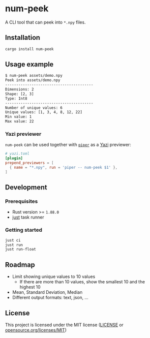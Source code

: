 # num-peek

A CLI tool that can peek into `*.npy` files.

## Installation

```bash
cargo install num-peek
```

## Usage example

```bash
$ num-peek assets/demo.npy
Peek into assets/demo.npy
----------------------------------------
Dimensions: 2
Shape: [2, 3]
Type: Int8
----------------------------------------
Number of unique values: 6
Unique values: [1, 3, 4, 8, 12, 22]
Min value: 1
Max value: 22
```

### Yazi previewer

`num-peek` can be used together with [`piper`](https://github.com/yazi-rs/plugins/tree/main/piper.yazi) as a [Yazi](https://yazi-rs.github.io/) previewer:

```toml
# yazi.toml
[plugin]
prepend_previewers = [
  { name = "*.npy", run = 'piper -- num-peek $1' },
]
```

## Development

### Prerequisites

- Rust version >= `1.88.0`
- [just](https://github.com/casey/just) task runner

### Getting started

```bash
just ci
just run
just run-float
```

## Roadmap

- Limit showing unique values to 10 values
  - If there are more than 10 values, show the smallest 10 and the highest 10
- Mean, Standard Deviation, Median
- Different output formats: text, json, ...

## License

This project is licensed under the MIT license ([LICENSE](LICENSE) or [opensource.org/licenses/MIT](https://opensource.org/licenses/MIT))
